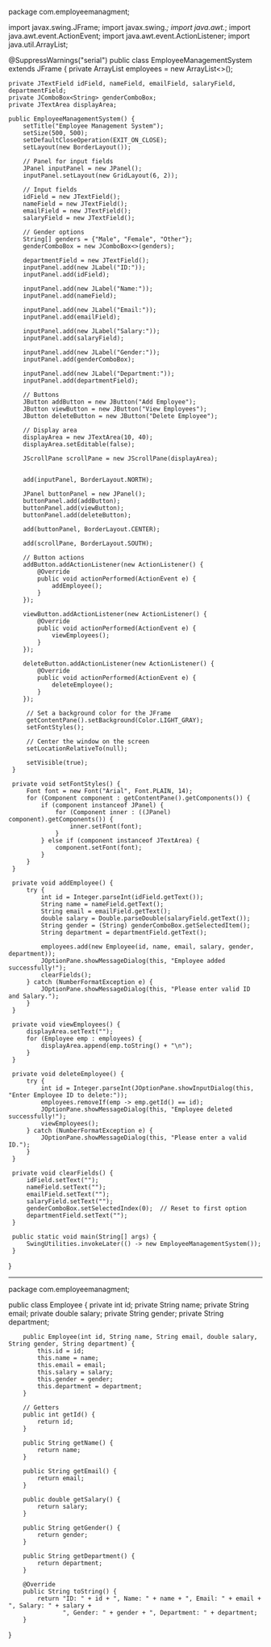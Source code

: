 package com.employeemanagment;

import javax.swing.JFrame;
import javax.swing.*;
import java.awt.*;
import java.awt.event.ActionEvent;
import java.awt.event.ActionListener;
import java.util.ArrayList;

@SuppressWarnings("serial")
public class EmployeeManagementSystem extends JFrame {
	private ArrayList<Employee> employees = new ArrayList<>();

    private JTextField idField, nameField, emailField, salaryField, departmentField;
    private JComboBox<String> genderComboBox;
    private JTextArea displayArea;

    public EmployeeManagementSystem() {
        setTitle("Employee Management System");
        setSize(500, 500);
        setDefaultCloseOperation(EXIT_ON_CLOSE);
        setLayout(new BorderLayout());

        // Panel for input fields
        JPanel inputPanel = new JPanel();
        inputPanel.setLayout(new GridLayout(6, 2));

        // Input fields
        idField = new JTextField();
        nameField = new JTextField();
        emailField = new JTextField();
        salaryField = new JTextField();
        
        // Gender options
        String[] genders = {"Male", "Female", "Other"};
        genderComboBox = new JComboBox<>(genders);
        
        departmentField = new JTextField();
        inputPanel.add(new JLabel("ID:"));
        inputPanel.add(idField);
        
        inputPanel.add(new JLabel("Name:"));
        inputPanel.add(nameField);
        
        inputPanel.add(new JLabel("Email:"));
        inputPanel.add(emailField);
        
        inputPanel.add(new JLabel("Salary:"));
        inputPanel.add(salaryField);
        
        inputPanel.add(new JLabel("Gender:"));
        inputPanel.add(genderComboBox);
        
        inputPanel.add(new JLabel("Department:"));
        inputPanel.add(departmentField);

        // Buttons
        JButton addButton = new JButton("Add Employee");
        JButton viewButton = new JButton("View Employees");
        JButton deleteButton = new JButton("Delete Employee");

        // Display area
        displayArea = new JTextArea(10, 40);
        displayArea.setEditable(false);
        
        JScrollPane scrollPane = new JScrollPane(displayArea);

       
        add(inputPanel, BorderLayout.NORTH);
        
        JPanel buttonPanel = new JPanel();
        buttonPanel.add(addButton);
        buttonPanel.add(viewButton);
        buttonPanel.add(deleteButton);
        
        add(buttonPanel, BorderLayout.CENTER);
        
        add(scrollPane, BorderLayout.SOUTH);

        // Button actions
        addButton.addActionListener(new ActionListener() {
            @Override
            public void actionPerformed(ActionEvent e) {
                addEmployee();
            }
        });

        viewButton.addActionListener(new ActionListener() {
            @Override
            public void actionPerformed(ActionEvent e) {
                viewEmployees();
            }
        });

        deleteButton.addActionListener(new ActionListener() {
            @Override
            public void actionPerformed(ActionEvent e) {
                deleteEmployee();
            }
        });
        
         // Set a background color for the JFrame
         getContentPane().setBackground(Color.LIGHT_GRAY);
         setFontStyles();

         // Center the window on the screen
         setLocationRelativeTo(null);
         
         setVisible(true);
     }

     private void setFontStyles() {
         Font font = new Font("Arial", Font.PLAIN, 14);
         for (Component component : getContentPane().getComponents()) {
             if (component instanceof JPanel) {
                 for (Component inner : ((JPanel) component).getComponents()) {
                     inner.setFont(font);
                 }
             } else if (component instanceof JTextArea) {
                 component.setFont(font);
             }
         }
     }

     private void addEmployee() {
         try {
             int id = Integer.parseInt(idField.getText());
             String name = nameField.getText();
             String email = emailField.getText();
             double salary = Double.parseDouble(salaryField.getText());
             String gender = (String) genderComboBox.getSelectedItem();
             String department = departmentField.getText();

             employees.add(new Employee(id, name, email, salary, gender, department));
             JOptionPane.showMessageDialog(this, "Employee added successfully!");
             clearFields();
         } catch (NumberFormatException e) {
             JOptionPane.showMessageDialog(this, "Please enter valid ID and Salary.");
         }
     }

     private void viewEmployees() {
         displayArea.setText("");
         for (Employee emp : employees) {
             displayArea.append(emp.toString() + "\n");
         }
     }

     private void deleteEmployee() {
         try {
             int id = Integer.parseInt(JOptionPane.showInputDialog(this, "Enter Employee ID to delete:"));
             employees.removeIf(emp -> emp.getId() == id);
             JOptionPane.showMessageDialog(this, "Employee deleted successfully!");
             viewEmployees();
         } catch (NumberFormatException e) {
             JOptionPane.showMessageDialog(this, "Please enter a valid ID.");
         }
     }

     private void clearFields() {
         idField.setText("");
         nameField.setText("");
         emailField.setText("");
         salaryField.setText("");
         genderComboBox.setSelectedIndex(0);  // Reset to first option
         departmentField.setText("");
     }

     public static void main(String[] args) {
         SwingUtilities.invokeLater(() -> new EmployeeManagementSystem());
     }
}

------------------------------------------------------------------------------------------
package com.employeemanagment;

public class Employee {
	 private int id;
	    private String name;
	    private String email;
	    private double salary;
	    private String gender;
	    private String department;

	    public Employee(int id, String name, String email, double salary, String gender, String department) {
	        this.id = id;
	        this.name = name;
	        this.email = email;
	        this.salary = salary;
	        this.gender = gender;
	        this.department = department;
	    }

	    // Getters
	    public int getId() {
	        return id;
	    }

	    public String getName() {
	        return name;
	    }

	    public String getEmail() {
	        return email;
	    }

	    public double getSalary() {
	        return salary;
	    }

	    public String getGender() {
	        return gender;
	    }

	    public String getDepartment() {
	        return department;
	    }

	    @Override
	    public String toString() {
	        return "ID: " + id + ", Name: " + name + ", Email: " + email + ", Salary: " + salary +
	               ", Gender: " + gender + ", Department: " + department;
	    }
}
